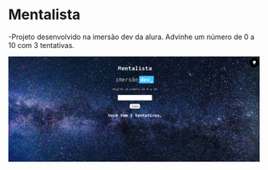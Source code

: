 # Mentalista
-Projeto desenvolvido na imersão dev da alura. Advinhe um número de 0 a 10 com 3 tentativas.

<img src="img/Mentalista.png">